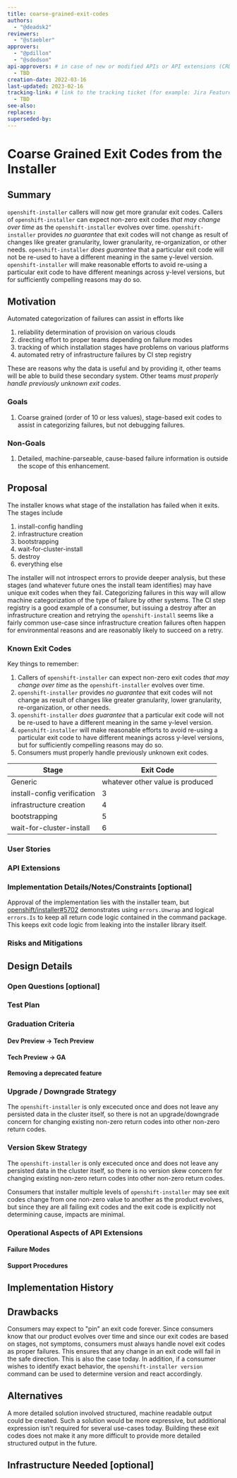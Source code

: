 ```yaml
---
title: coarse-grained-exit-codes
authors:
  - "@deadsk2"
reviewers:
  - "@staebler"
approvers:
  - "@pdillon"
  - "@sdodson"
api-approvers: # in case of new or modified APIs or API extensions (CRDs, aggregated apiservers, webhooks, finalizers)
  - TBD
creation-date: 2022-03-16
last-updated: 2023-02-16
tracking-link: # link to the tracking ticket (for example: Jira Feature or Epic ticket) that corresponds to this enhancement
  - TBD
see-also:
replaces:
superseded-by:
---
```


# Coarse Grained Exit Codes from the Installer

## Summary

`openshift-installer` callers will now get more granular exit codes.
Callers of `openshift-installer` can expect non-zero exit codes *that may change over time* as
the `openshift-installer` evolves over time.
`openshift-installer` provides *no guarantee* that exit codes will not change as result of changes like
greater granularity, lower granularity, re-organization, or other needs.
`openshift-installer` *does guarantee* that a particular exit code will not be re-used to have a
different meaning in the same y-level version.
`openshift-installer` will make reasonable efforts to avoid re-using a particular exit code to have
different meanings across y-level versions, but for sufficiently compelling reasons may do so.

## Motivation

Automated categorization of failures can assist in efforts like
1. reliability determination of provision on various clouds
2. directing effort to proper teams depending on failure modes
3. tracking of which installation stages have problems on various platforms
4. automated retry of infrastructure failures by CI step registry

These are reasons why the data is useful and by providing it, other teams will be able to build these
secondary system.
Other teams *must properly handle previously unknown exit codes*.

### Goals

1. Coarse grained (order of 10 or less values), stage-based exit codes to assist in categorizing
   failures, but not debugging failures.

### Non-Goals

1. Detailed, machine-parseable, cause-based failure information is outside the scope of this enhancement.

## Proposal

The installer knows what stage of the installation has failed when it exits.
The stages include
1. install-config handling
2. infrastructure creation
3. bootstrapping
4. wait-for-cluster-install
5. destroy
6. everything else

The installer will not introspect errors to provide deeper analysis, but these stages (and whatever future
ones the install team identifies) may have unique exit codes when they fail.
Categorizing failures in this way will allow machine categorization of the type of failure by other systems.
The CI step registry is a good example of a consumer, but issuing a destroy after an infrastructure creation
and retrying the `openshift-install` seems like a fairly common use-case since infrastructure creation
failures often happen for environmental reasons and are reasonably likely to succeed on a retry.

### Known Exit Codes

Key things to remember:
1. Callers of `openshift-installer` can expect non-zero exit codes *that may change over time* as
   the `openshift-installer` evolves over time.
2. `openshift-installer` provides *no guarantee* that exit codes will not change as result of changes like
   greater granularity, lower granularity, re-organization, or other needs.
3. `openshift-installer` *does guarantee* that a particular exit code will not be re-used to have a
   different meaning in the same y-level version.
4. `openshift-installer` will make reasonable efforts to avoid re-using a particular exit code to have
   different meanings across y-level versions, but for sufficiently compelling reasons may do so.
5. Consumers must properly handle previously unknown exit codes.

| Stage | Exit Code |
| --- | --- |
| Generic | whatever other value is produced |
| install-config verification | 3 |
| infrastructure creation | 4 |
| bootstrapping | 5 |
| wait-for-cluster-install | 6 |

### User Stories

### API Extensions

### Implementation Details/Notes/Constraints [optional]

Approval of the implementation lies with the installer team, but [openshift/installer#5702](https://github.com/openshift/installer/pull/5702)
demonstrates using `errors.Unwrap` and logical `errors.Is` to keep all return code logic contained in the command package.
This keeps exit code logic from leaking into the installer library itself.

### Risks and Mitigations

## Design Details

### Open Questions [optional]

### Test Plan

### Graduation Criteria

#### Dev Preview -> Tech Preview

#### Tech Preview -> GA

#### Removing a deprecated feature

### Upgrade / Downgrade Strategy

The `openshift-installer` is only excecuted once and does not leave any persisted data
in the cluster itself, so there is not an upgrade/downgrade concern for changing
existing non-zero return codes into other non-zero return codes.

### Version Skew Strategy

The `openshift-installer` is only excecuted once and does not leave any persisted data
in the cluster itself, so there is no version skew concern for changing
existing non-zero return codes into other non-zero return codes.

Consumers that installer multiple levels of `openshift-installer` may see exit codes
change from one non-zero value to another as the product evolves, but since they are all
failing exit codes and the exit code is explicitly not determining cause, impacts are minimal.

### Operational Aspects of API Extensions

#### Failure Modes

#### Support Procedures

## Implementation History

## Drawbacks

Consumers may expect to "pin" an exit code forever.
Since consumers know that our product evolves over time and since our exit codes are based on stages, not symptoms,
consumers must always handle novel exit codes as proper failures.
This ensures that any change in an exit code will fail in the safe direction.
This is also the case today.
In addition, if a consumer wishes to identify exact behavior, the `openshift-installer version` command
can be used to determine version and react accordingly.

## Alternatives

A more detailed solution involved structured, machine readable output could be created.
Such a solution would be more expressive, but additional expression isn't required for several use-cases today.
Building these exit codes does not make it any more difficult to provide more detailed structured output in the future.

## Infrastructure Needed [optional]

